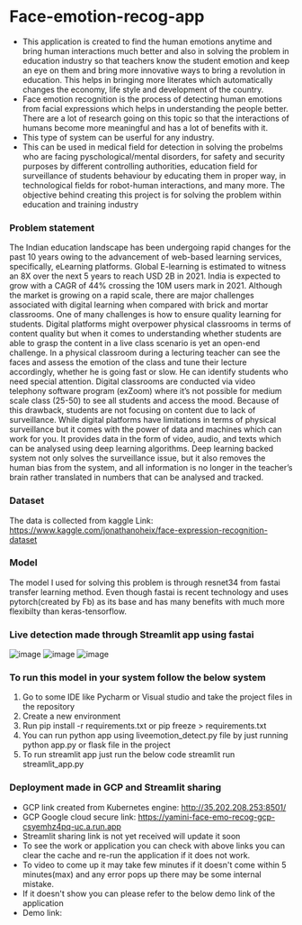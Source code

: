 # Face-emotion-recog-app
- This application is created to find the human emotions anytime and bring human interactions much better and also in solving the problem in education industry so that teachers know the student emotion and keep an eye on them and bring more innovative ways to bring a revolution in education. This helps in bringing more literates which automatically changes the economy, life style and development of the country.
- Face emotion recognition is the process of detecting human emotions from facial expressions which helps in understanding the people better. There are a lot of research going on this topic so that the interactions of humans become more meaningful and has a lot of benefits with it.
- This type of system can be userful for any industry. 
- This can be used in medical field for detection in solving the probelms who are facing pyschological/mental disorders, for safety and security purposes by different controlling authorities, education field for surveillance of students behaviour by educating them in proper way, in technological fields for robot-human interactions, and many more.
The objective behind creating this project is for solving the problem within education and training industry
### Problem statement
The Indian education landscape has been undergoing rapid changes for the past 10 years owing to
the advancement of web-based learning services, specifically, eLearning platforms.
Global E-learning is estimated to witness an 8X over the next 5 years to reach USD 2B in 2021. India
is expected to grow with a CAGR of 44% crossing the 10M users mark in 2021. Although the market
is growing on a rapid scale, there are major challenges associated with digital learning when
compared with brick and mortar classrooms. One of many challenges is how to ensure quality
learning for students. Digital platforms might overpower physical classrooms in terms of content
quality but when it comes to understanding whether students are able to grasp the content in a live
class scenario is yet an open-end challenge.
In a physical classroom during a lecturing teacher can see the faces and assess the emotion of the
class and tune their lecture accordingly, whether he is going fast or slow. He can identify students who
need special attention. Digital classrooms are conducted via video telephony software program (exZoom) where it’s not possible for medium scale class (25-50) to see all students and access the
mood. Because of this drawback, students are not focusing on content due to lack of surveillance.
While digital platforms have limitations in terms of physical surveillance but it comes with the power of
data and machines which can work for you. It provides data in the form of video, audio, and texts
which can be analysed using deep learning algorithms. Deep learning backed system not only solves
the surveillance issue, but it also removes the human bias from the system, and all information is no
longer in the teacher’s brain rather translated in numbers that can be analysed and tracked.
### Dataset
The data is collected from kaggle 
Link: https://www.kaggle.com/jonathanoheix/face-expression-recognition-dataset
### Model 
The model I used for solving this problem is through resnet34 from fastai transfer learning method.
Even though fastai is recent technology and uses pytorch(created by Fb) as its base and has many benefits with much more flexibilty than keras-tensorflow.
### Live detection made through Streamlit app using fastai
![image](https://user-images.githubusercontent.com/59556681/126079247-b3e3937a-6cf1-40f8-bfb8-9e2435f7476e.png)
![image](https://user-images.githubusercontent.com/59556681/126079252-7a209316-06f8-473c-a2ae-e4dfce708623.png)
![image](https://user-images.githubusercontent.com/59556681/126079259-8df83a67-1618-446f-b395-663e933aca8a.png)
### To run this model in your system follow the below system 
1. Go to some IDE like Pycharm or Visual studio and take the project files in the repository
2. Create a new environment
3. Run pip install -r requirements.txt
or
pip freeze > requirements.txt
4. You can run python app using liveemotion_detect.py file by just running python app.py or flask file in the project
5. To run streamlit app just run the below code
streamlit run streamlit_app.py 
### Deployment made in GCP and Streamlit sharing
- GCP link created from Kubernetes engine: http://35.202.208.253:8501/
- GCP Google cloud secure link: https://yamini-face-emo-recog-gcp-csyemhz4pq-uc.a.run.app
- Streamlit sharing link is not yet received will update it soon
- To see the work or application you can check with above links you can clear the cache and re-run the application if it does not work.
- To video to come up it may take few minutes if it doesn't come within 5 minutes(max) and any error pops up there may be some internal mistake.
- If it doesn't show you can please refer to the below demo link of the application
- Demo link:  


